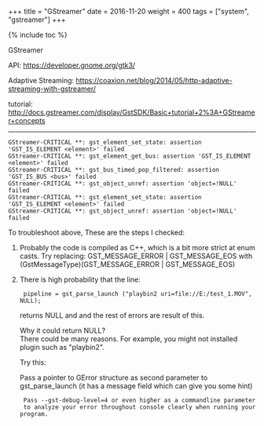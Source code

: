 +++
title = "GStreamer"
date = 2016-11-20
weight = 400
tags = ["system", "gstreamer"]
+++

{% include toc %}

GStreamer

API:
https://developer.gnome.org/gtk3/

Adaptive Streaming:
https://coaxion.net/blog/2014/05/http-adaptive-streaming-with-gstreamer/

tutorial:
http://docs.gstreamer.com/display/GstSDK/Basic+tutorial+2%3A+GStreamer+concepts

-------------------------------

	GStreamer-CRITICAL **: gst_element_set_state: assertion 'GST_IS_ELEMENT <element>' failed
	GStreamer-CRITICAL **: gst_element_get_bus: assertion 'GST_IS_ELEMENT <element>' failed
	GStreamer-CRITICAL **: gst_bus_timed_pop_filtered: assertion 'GST_IS_BUS <bus>' failed
	GStreamer-CRITICAL **: gst_object_unref: assertion 'object=!NULL' failed
	GStreamer-CRITICAL **: gst_element_set_state: assertion 'GST_IS_ELEMENT <element>' failed
	GStreamer-CRITICAL **: gst_object_unref: assertion 'object=!NULL' failed

To troubleshoot above, These are the steps I checked:

1. Probably the code is compiled as C++, which is a bit more strict at enum casts. Try replacing: GST_MESSAGE_ERROR | GST_MESSAGE_EOS with (GstMessageType)(GST_MESSAGE_ERROR | GST_MESSAGE_EOS)


2. There is high probability that the line:

		pipeline = gst_parse_launch ("playbin2 uri=file://E:/test_1.MOV", NULL);

	returns NULL and and the rest of errors are result of this.

	Why it could return NULL? <br>
	There could be many reasons. For example, you might not installed plugin such as "playbin2".

	Try this:

	Pass a pointer to GError structure as second parameter to gst_parse_launch (it has a message field which can give you some hint)

		Pass --gst-debug-level=4 or even higher as a commandline parameter
		to analyze your error throughout console clearly when running your program.

